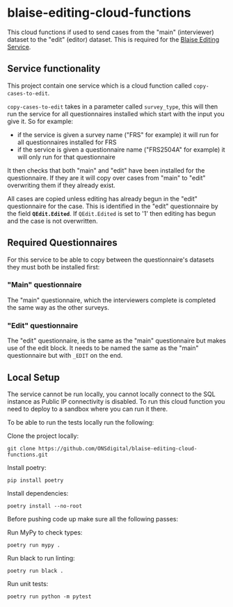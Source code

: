 # blaise-editing-cloud-functions
This cloud functions if used to send cases from the "main" (interviewer) dataset to the "edit" (editor) dataset.
This is required for the [Blaise Editing Service](https://github.com/ONSdigital/blaise-editing-service). 

## Service functionality

This project contain one service which is a cloud function called ``copy-cases-to-edit``.

``copy-cases-to-edit`` takes in a parameter called ``survey_type``, this will then run the service for all questionnaires installed which start with the input you give it. So for example:
* if the service is given a survey name ("FRS" for example) it will run for all questionnaires installed for FRS
* if the service is given a questionnaire name ("FRS2504A" for example) it will only run for that questionnaire

It then checks that both "main" and "edit" have been installed for the questionnaire.
If they are it will copy over cases from "main" to "edit" overwriting them if they already exist.

All cases are copied unless editing has already begun in the "edit" questionnaire for the case.
This is identified in the "edit" questionnaire by the field **``QEdit.Edited``**.
If ``QEdit.Edited`` is set to '1' then editing has begun and the case is not overwritten.


## Required Questionnaires

For this service to be able to copy between the questionnaire's datasets they must both be installed first:

### "Main" questionnaire

The "main" questionnaire, which the interviewers complete is completed the same way as the other surveys.

### "Edit" questionnaire

The "edit" questionnaire, is the same as the "main" questionnaire but makes use of the edit block.
It needs to be named the same as the "main" questionnaire but with ``_EDIT`` on the end.



## Local Setup

The service cannot be run locally, you cannot locally connect to the SQL instance as Public IP connectivity is disabled.  To run this cloud function you need to deploy to a sandbox where you can run it there.


To be able to run the tests locally run the following:

Clone the project locally:
```shell
git clone https://github.com/ONSdigital/blaise-editing-cloud-functions.git
```

Install poetry:
```shell
pip install poetry
```

Install dependencies:
```shell
poetry install --no-root
```

Before pushing code up make sure all the following passes:

Run MyPy to check types:
```shell
poetry run mypy .
```

Run black to run linting:
```shell
poetry run black .
```

Run unit tests:
```shell
poetry run python -m pytest
```
